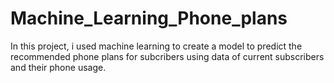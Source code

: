 # Machine_Learning_Phone_plans
In this project, i used machine learning to create a model to predict the recommended phone plans for subcribers using data of current subscribers and their phone usage. 
